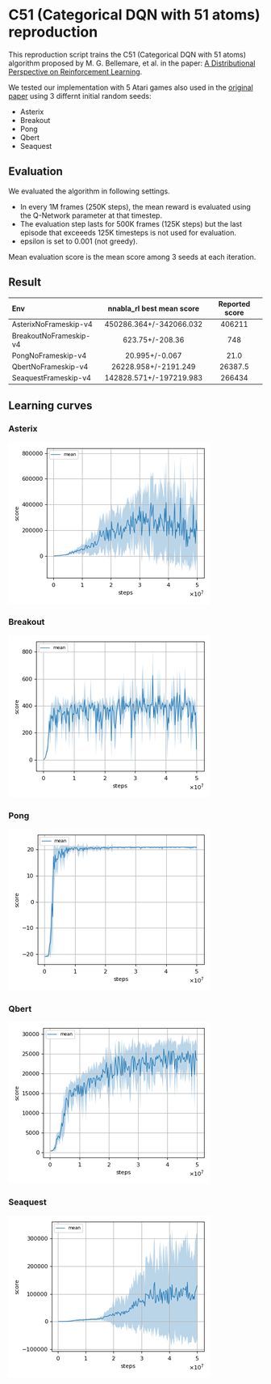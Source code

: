 # C51 (Categorical DQN with 51 atoms) reproduction

This reproduction script trains the C51 (Categorical DQN with 51 atoms) algorithm proposed by M. G. Bellemare, et al. in the paper: [A Distributional Perspective on Reinforcement Learning](https://arxiv.org/abs/1707.06887).

We tested our implementation with 5 Atari games also used in the [original paper](https://arxiv.org/pdf/1707.06887.pdf) using 3 differnt initial random seeds:

- Asterix
- Breakout
- Pong
- Qbert
- Seaquest

## Evaluation

We evaluated the algorithm in following settings.

* In every 1M frames (250K steps), the mean reward is evaluated using the Q-Network parameter at that timestep. 
* The evaluation step lasts for 500K frames (125K steps) but the last episode that exceeeds 125K timesteps is not used for evaluation.
* epsilon is set to 0.001 (not greedy).

Mean evaluation score is the mean score among 3 seeds at each iteration.

## Result

|Env|nnabla_rl best mean score|Reported score|
|:---|:---:|:---:|
|AsterixNoFrameskip-v4|450286.364+/-342066.032|406211|
|BreakoutNoFrameskip-v4|623.75+/-208.36|748|
|PongNoFrameskip-v4|20.995+/-0.067|21.0|
|QbertNoFrameskip-v4|26228.958+/-2191.249|26387.5|
|SeaquestFrameskip-v4|142828.571+/-197219.983|266434|

## Learning curves

### Asterix

![Asterix Result](./reproduction_results/AsterixNoFrameskip-v4_results/result.png)

### Breakout

![Breakout Result](./reproduction_results/BreakoutNoFrameskip-v4_results/result.png)

### Pong

![Pong Result](./reproduction_results/PongNoFrameskip-v4_results/result.png)

### Qbert

![Qbert Result](./reproduction_results/QbertNoFrameskip-v4_results/result.png)

### Seaquest

![Seaquest Result](./reproduction_results/SeaquestNoFrameskip-v4_results/result.png)